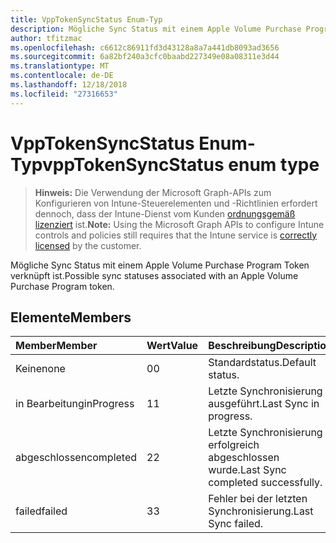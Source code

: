 ```yaml
---
title: VppTokenSyncStatus Enum-Typ
description: Mögliche Sync Status mit einem Apple Volume Purchase Program Token verknüpft ist.
author: tfitzmac
ms.openlocfilehash: c6612c86911fd3d43128a8a7a441db8093ad3656
ms.sourcegitcommit: 6a82bf240a3cfc0baabd227349e08a08311e3d44
ms.translationtype: MT
ms.contentlocale: de-DE
ms.lasthandoff: 12/18/2018
ms.locfileid: "27316653"
---
```

# <a name="vpptokensyncstatus-enum-type"></a><span data-ttu-id="9b078-103">VppTokenSyncStatus Enum-Typ</span><span class="sxs-lookup"><span data-stu-id="9b078-103">vppTokenSyncStatus enum type</span></span>

> <span data-ttu-id="9b078-104">**Hinweis:** Die Verwendung der Microsoft Graph-APIs zum Konfigurieren von Intune-Steuerelementen und -Richtlinien erfordert dennoch, dass der Intune-Dienst vom Kunden [ordnungsgemäß lizenziert](https://go.microsoft.com/fwlink/?linkid=839381) ist.</span><span class="sxs-lookup"><span data-stu-id="9b078-104">**Note:** Using the Microsoft Graph APIs to configure Intune controls and policies still requires that the Intune service is [correctly licensed](https://go.microsoft.com/fwlink/?linkid=839381) by the customer.</span></span>

<span data-ttu-id="9b078-105">Mögliche Sync Status mit einem Apple Volume Purchase Program Token verknüpft ist.</span><span class="sxs-lookup"><span data-stu-id="9b078-105">Possible sync statuses associated with an Apple Volume Purchase Program token.</span></span>
## <a name="members"></a><span data-ttu-id="9b078-106">Elemente</span><span class="sxs-lookup"><span data-stu-id="9b078-106">Members</span></span>
|<span data-ttu-id="9b078-107">Member</span><span class="sxs-lookup"><span data-stu-id="9b078-107">Member</span></span>|<span data-ttu-id="9b078-108">Wert</span><span class="sxs-lookup"><span data-stu-id="9b078-108">Value</span></span>|<span data-ttu-id="9b078-109">Beschreibung</span><span class="sxs-lookup"><span data-stu-id="9b078-109">Description</span></span>|
|:---|:---|:---|
|<span data-ttu-id="9b078-110">Keine</span><span class="sxs-lookup"><span data-stu-id="9b078-110">none</span></span>|<span data-ttu-id="9b078-111">0</span><span class="sxs-lookup"><span data-stu-id="9b078-111">0</span></span>|<span data-ttu-id="9b078-112">Standardstatus.</span><span class="sxs-lookup"><span data-stu-id="9b078-112">Default status.</span></span>|
|<span data-ttu-id="9b078-113">in Bearbeitung</span><span class="sxs-lookup"><span data-stu-id="9b078-113">inProgress</span></span>|<span data-ttu-id="9b078-114">1</span><span class="sxs-lookup"><span data-stu-id="9b078-114">1</span></span>|<span data-ttu-id="9b078-115">Letzte Synchronisierung ausgeführt.</span><span class="sxs-lookup"><span data-stu-id="9b078-115">Last Sync in progress.</span></span>|
|<span data-ttu-id="9b078-116">abgeschlossen</span><span class="sxs-lookup"><span data-stu-id="9b078-116">completed</span></span>|<span data-ttu-id="9b078-117">2</span><span class="sxs-lookup"><span data-stu-id="9b078-117">2</span></span>|<span data-ttu-id="9b078-118">Letzte Synchronisierung erfolgreich abgeschlossen wurde.</span><span class="sxs-lookup"><span data-stu-id="9b078-118">Last Sync completed successfully.</span></span>|
|<span data-ttu-id="9b078-119">failed</span><span class="sxs-lookup"><span data-stu-id="9b078-119">failed</span></span>|<span data-ttu-id="9b078-120">3</span><span class="sxs-lookup"><span data-stu-id="9b078-120">3</span></span>|<span data-ttu-id="9b078-121">Fehler bei der letzten Synchronisierung.</span><span class="sxs-lookup"><span data-stu-id="9b078-121">Last Sync failed.</span></span>|




